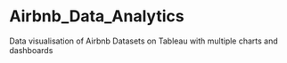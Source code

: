 # Airbnb_Data_Analytics
Data visualisation of Airbnb Datasets on Tableau with multiple charts and dashboards
